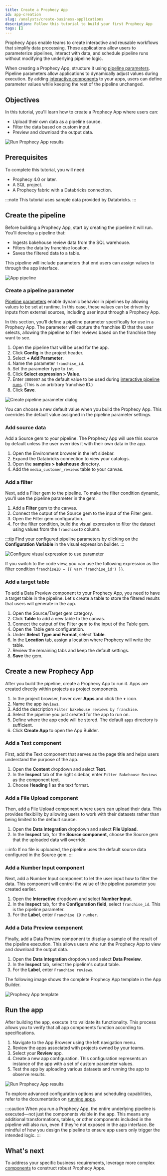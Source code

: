 ```yaml
---
title: Create a Prophecy App
id: app-creation
slug: /analysts/create-business-applications
description: Follow this tutorial to build your first Prophecy App
tags: []
---
```


Prophecy Apps enable teams to create interactive and reusable workflows that simplify data processing. These applications allow users to parameterize pipelines, interact with data, and schedule pipeline runs without modifying the underlying pipeline logic.

When creating a Prophecy App, structure it using [pipeline parameters](docs/analysts/development/pipelines/pipeline-params.md). Pipeline parameters allow applications to dynamically adjust values during execution. By adding [interactive components](/analysts/business-application-components) to your apps, users can define parameter values while keeping the rest of the pipeline unchanged.

## Objectives

In this tutorial, you'll learn how to create a Prophecy App where users can:

- Upload their own data as a pipeline source.
- Filter the data based on custom input.
- Preview and download the output data.

![Run Prophecy App results](img/prophecy-app-run.png)

## Prerequisites

To complete this tutorial, you will need:

- Prophecy 4.0 or later.
- A SQL project.
- A Prophecy fabric with a Databricks connection.

:::note
This tutorial uses sample data provided by Databricks.
:::

## Create the pipeline

Before building a Prophecy App, start by creating the pipeline it will run. You'll develop a pipeline that:

- Ingests bakehouse review data from the SQL warehouse.
- Filters the data by franchise location.
- Saves the filtered data to a table.

This pipeline will include parameters that end users can assign values to through the app interface.

![App pipeline](img/app-pipeline.png)

### Create a pipeline parameter

[Pipeline parameters](docs/analysts/development/pipelines/pipeline-params.md) enable dynamic behavior in pipelines by allowing values to be set at runtime. In this case, these values can be driven by inputs from external sources, including user input through a Prophecy App.

In this section, you’ll define a pipeline parameter specifically for use in a Prophecy App. The parameter will capture the franchise ID that the user selects, allowing the pipeline to filter reviews based on the franchise they want to see.

1. Open the pipeline that will be used for the app.
1. Click **Config** in the project header.
1. Select **+ Add Parameter**.
1. Name the parameter `franchise_id`.
1. Set the parameter type to `int`.
1. Click **Select expression > Value**.
1. Enter `3000007` as the default value to be used during [interactive pipeline runs](docs/analysts/development/pipelines/execution.md). (This is an arbitrary franchise ID.)
1. Click **Save**.

![Create pipeline parameter dialog](img/pipeline-parameter.png)

You can choose a new default value when you build the Prophecy App. This overrides the default value assigned in the pipeline parameter settings.

### Add source data

Add a Source gem to your pipeline. The Prophecy App will use this source by default unless the user overrides it with their own data in the app.

1. Open the Environment browser in the left sidebar.
1. Expand the Databricks connection to view your catalogs.
1. Open the **samples > bakehouse** directory.
1. Add the `media_customer_reviews` table to your canvas.

### Add a filter

Next, add a Filter gem to the pipeline. To make the filter condition dynamic, you'll use the pipeline parameter in the gem.

1. Add a **Filter** gem to the canvas.
1. Connect the output of the Source gem to the input of the Filter gem.
1. Open the Filter gem configuration.
1. For the filter condition, build the visual expression to filter the dataset using values from the `franchiseID` column.

:::tip
Find your configured pipeline parameters by clicking on the **Configuration Variable** in the visual expression builder.
:::

![Configure visual expression to use parameter](img/visual-expression-parameter.png)

If you switch to the code view, you can use the following expression as the filter condition `franchiseID = {{ var('franchise_id') }}`.

### Add a target table

To add a Data Preview component to your Prophecy App, you need to have a target table in the pipeline. Let's create a table to store the filtered results that users will generate in the app.

1. Open the Source/Target gem category.
1. Click **Table** to add a new table to the canvas.
1. Connect the output of the Filter gem to the input of the Table gem.
1. Open the Table gem configuration.
1. Under **Select Type and Format**, select **Table**.
1. In the **Location** tab, assign a location where Prophecy will write the table.
1. Review the remaining tabs and keep the default settings.
1. **Save** the gem.

## Create a new Prophecy App

After you build the pipeline, create a Prophecy App to run it. Apps are created directly within projects as project components.

1. In the project browser, hover over **Apps** and click the **+** icon.
1. Name the app `Reviews`.
1. Add the description `Filter bakehouse reviews by franchise`.
1. Select the pipeline you just created for the app to run on.
1. Define where the app code will be stored. The default `apps` directory is sufficient.
1. Click **Create App** to open the App Builder.

### Add a Text component

First, add the Text component that serves as the page title and helps users understand the purpose of the app.

1. Open the **Content** dropdown and select **Text**.
1. In the **Inspect** tab of the right sidebar, enter `Filter Bakehouse Reviews` as the component text.
1. Choose **Heading 1** as the text format.

### Add a File Upload component

Then, add a File Upload component where users can upload their data. This provides flexibility by allowing users to work with their datasets rather than being limited to the default source.

1. Open the **Data Integration** dropdown and select **File Upload**.
1. In the **Inspect** tab, for the **Source component**, choose the Source gem that the uploaded data will override.

:::info
If no file is uploaded, the pipeline uses the default source data configured in the Source gem.
:::

### Add a Number Input component

Next, add a Number Input component to let the user input how to filter the data. This component will control the value of the pipeline parameter you created earlier.

1. Open the **Interactive** dropdown and select **Number Input**.
1. In the **Inspect** tab, for the **Configuration field**, select `franchise_id`. This is the pipeline parameter.
1. For the **Label**, enter `Franchise ID number`.

### Add a Data Preview component

Finally, add a Data Preview component to display a sample of the result of the pipeline execution. This allows users who run the Prophecy App to view and download the output data.

1. Open the **Data Integration** dropdown and select **Data Preview**.
1. In the **Inspect** tab, select the pipeline's output table.
1. For the **Label**, enter `Franchise reviews`.

The following image shows the complete Prophecy App template in the App Builder.

![Prophecy App template](img/prophecy-app-template.png)

## Run the app

After building the app, execute it to validate its functionality. This process allows you to verify that all app components function according to specifications.

1. Navigate to the App Browser using the left navigation menu.
1. Review the apps associated with projects owned by your teams.
1. Select your **Review** app.
1. Create a new app configuration. This configuration represents an instance of the app with a set of custom parameter values.
1. Test the app by uploading various datasets and running the app to observe results.

![Run Prophecy App results](img/prophecy-app-run.png)

To explore advanced configuration options and scheduling capabilities, refer to the documentation on [running apps](/analysts/run-apps).

:::caution
When you run a Prophecy App, the entire underlying pipeline is executed—not just the components visible in the app. This means any additional transformations, tables, or other components included in the pipeline will also run, even if they’re not exposed in the app interface. Be mindful of how you design the pipeline to ensure app users only trigger the intended logic.
:::

## What's next

To address your specific business requirements, leverage more complex [components](/analysts/business-application-components) to construct robust Prophecy Apps.

<!-- ## Publish

Once the application is complete, publish it to make it accessible.

1. Open any pipeline within the project.
1. In the project header, next to **Save to Draft**, click the dropdown arrow.
1. Select **Publish new version**.
1. Review Copilot's description of your changes and click **Save**.
1. Enter a description for the new published version.
1. Leave the **Select the fabric(s) to publish** field blank, as Prophecy Apps do not require deployment.
1. Click **Publish**.

The application is now available in the App Browser.

### Share with other teams

To grant other teams access to run the Prophecy App:

1. Open the **Metadata** page in the left navigation bar.
1. Locate and open the project metadata.
1. Navigate to the **Access** tab.
1. In the **Teams** dropdown, select the team to share the project with.
1. Click **Send Invitation**.

The selected team can now run the Prophecy App but cannot edit the project. -->
